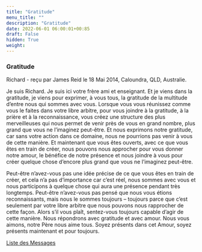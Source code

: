 ```yaml
---
title: "Gratitude"
menu_title: ""
description: "Gratitude"
date: 2022-06-01 06:00:01+00:85
draft: False
hidden: True
weight:
---
```

### Gratitude

Richard - reçu par  James Reid le 18 Mai 2014, Caloundra, QLD, Australie.

Je suis Richard. Je suis ici votre frère ami et enseignant. Et je viens dans la gratitude, je viens pour exprimer, à vous tous, la gratitude de la multitude d’entre nous qui sommes avec vous. Lorsque vous vous réunissez comme vous le faites dans votre libre arbitre, pour vous joindre à la gratitude, à la prière et à la reconnaissance, vous créez une structure des plus merveilleuses qui nous permet de venir près de vous en grand nombre, plus grand que vous ne l’imaginez peut-être. Et nous exprimons notre gratitude, car sans votre action dans ce domaine, nous ne pourrions pas venir à vous de cette manière. Et maintenant que vous êtes ouverts, avec ce que vous êtes en train de créer, nous pouvons nous approcher pour vous donner notre amour, le bénéfice de notre présence et nous joindre à vous pour créer quelque chose d’encore plus grand que vous ne l’imaginez peut-être.

Peut-être n’avez-vous pas une idée précise de ce que vous êtes en train de créer, et cela n’a pas d’importance car c’est réel, nous sommes avec vous et nous participons à quelque chose qui aura une présence pendant très longtemps. Peut-être n’avez-vous pas pensé que nous vous étions reconnaissants, mais nous le sommes toujours – toujours parce que c’est seulement par votre libre arbitre que nous pouvons nous rapprocher de cette façon. Alors s’il vous plaît, sentez-vous toujours capable d’agir de cette manière. Nous répondrons avec gratitude et avec amour. Nous vous aimons, notre Père nous aime tous. Soyez présents dans cet Amour, soyez présents maintenant et pour toujours.

[Liste des Messages](/fr-contemporary-messages/fr-contemporary-messages-by-date-order/fr-contemporary-messages-2014)